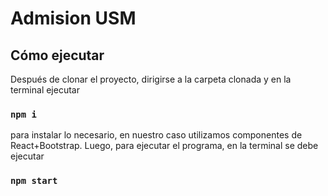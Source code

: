 # Admision USM

## Cómo ejecutar

Después de clonar el proyecto, dirigirse a la carpeta clonada y en la terminal ejecutar

### `npm i`

para instalar lo necesario, en nuestro caso utilizamos componentes de React+Bootstrap. Luego, para ejecutar el programa, en la terminal se debe ejecutar

### `npm start`